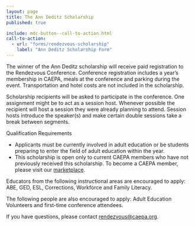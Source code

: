 ```yaml
---
layout: page
title: The Ann Deditz Scholarship
published: true

include: mdc-button--call-to-action.html
call-to-action:
  - url: "forms/rendezvous-scholarship"
    label: "Ann Deditz Scholarship Form"
---
```


The winner of the Ann Deditz scholarship will receive paid registration to the Rendezvous Conference. Conference registration includes a year’s membership in CAEPA, meals at the conference and parking during the event. Transportation and hotel costs are not included in the scholarship.

Scholarship recipients will be asked to participate in the conference. One assignment might be to act as a session host. Whenever possible the recipient will host a session they were already planning to attend. Session hosts introduce the speaker(s) and make certain double sessions take a break between segments.

Qualification Requirements

  * Applicants must be currently involved in adult education or be students preparing to enter the field of adult education within the year.
  * This scholarship is open only to current CAEPA members who have not previously received this scholarship. To become a CAEPA member, please visit our [marketplace](https://www.mkt.com/caepa/item/caepa-membership).

Educators from the following instructional areas are encouraged to apply: ABE, GED, ESL, Corrections, Workforce and Family Literacy.

The following people are also encouraged to apply: Adult Education Volunteers and first-time conference attendees.

If you have questions, please contact <rendezvous@caepa.org>.
